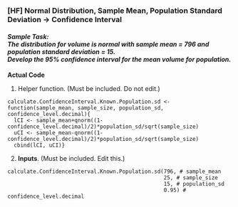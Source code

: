 ### [HF] Normal Distribution, Sample Mean, Population Standard Deviation &#8594; Confidence Interval
#### **_Sample Task:</br>The distribution for volume is normal with sample mean = 796 and population standard deviation = 15.</br>Develop the 95% confidence interval for the mean volume for population._**
**Actual Code**
1. Helper function. (Must be included. Do not edit.)
```
calculate.ConfidenceInterval.Known.Population.sd <- function(sample_mean, sample_size, population_sd, confidence_level.decimal){
  lCI <- sample_mean+qnorm((1-confidence_level.decimal)/2)*population_sd/sqrt(sample_size)
  uCI <- sample_mean-qnorm((1-confidence_level.decimal)/2)*population_sd/sqrt(sample_size)
  cbind(lCI, uCI)}
```
2. **Inputs**. (Must be included. Edit this.)
```
calculate.ConfidenceInterval.Known.Population.sd(796, # sample_mean
                                                 25, # sample_size
                                                 15, # population_sd
                                                 0.95) # confidence_level.decimal
```

